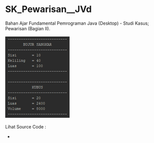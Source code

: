 # SK_Pewarisan__JVd
Bahan Ajar Fundamental Pemrograman Java (Desktop) - Studi Kasus; Pewarisan (Bagian II).<br><br>
<img src="https://github.com/RizkyKhapidsyah/SK_Pewarisan__JVd/blob/master/rslt/001.PNG"><br><br>
Lihat Source Code :<br>
- <a href="https://github.com/RizkyKhapidsyah/SK_Pewarisan__JVd/blob/master/src/com/rk/skp/Main.java"></a>
